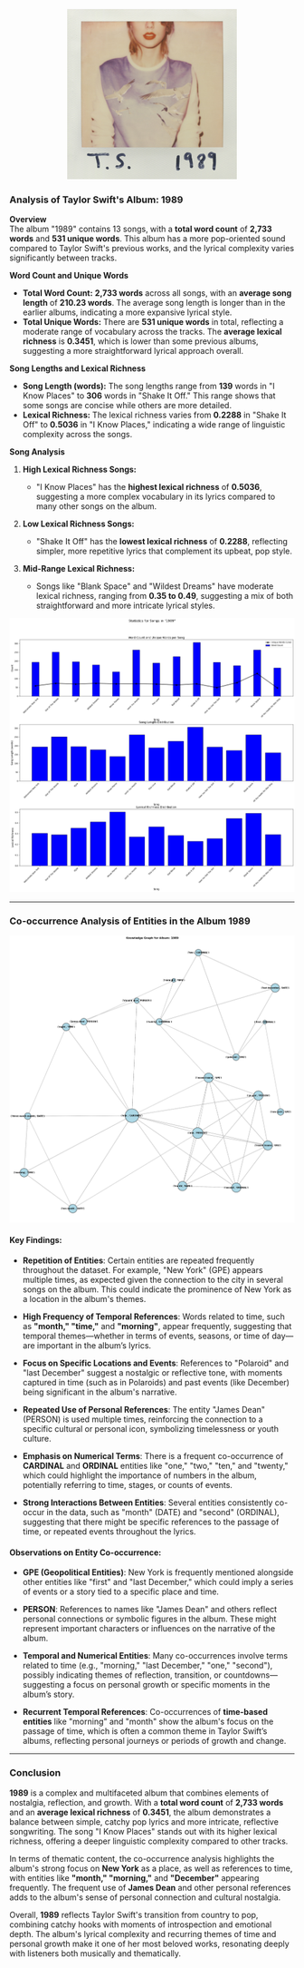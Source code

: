 <p align="center">
  <img src="https://github.com/amerchant23/MSDS-453-Final-Project/blob/main/Images/Album%20Art/1989.jpg" width="300" />
</p>

### Analysis of Taylor Swift's Album: 1989

**Overview**  
The album "1989" contains 13 songs, with a **total word count** of **2,733 words** and **531 unique words**. This album has a more pop-oriented sound compared to Taylor Swift's previous works, and the lyrical complexity varies significantly between tracks.

**Word Count and Unique Words**  
- **Total Word Count:** **2,733 words** across all songs, with an **average song length** of **210.23 words**. The average song length is longer than in the earlier albums, indicating a more expansive lyrical style.
- **Total Unique Words:** There are **531 unique words** in total, reflecting a moderate range of vocabulary across the tracks. The **average lexical richness** is **0.3451**, which is lower than some previous albums, suggesting a more straightforward lyrical approach overall.

**Song Lengths and Lexical Richness**  
- **Song Length (words):** The song lengths range from **139** words in "I Know Places" to **306** words in "Shake It Off." This range shows that some songs are concise while others are more detailed.
- **Lexical Richness:** The lexical richness varies from **0.2288** in "Shake It Off" to **0.5036** in "I Know Places," indicating a wide range of linguistic complexity across the songs.

**Song Analysis**  
1. **High Lexical Richness Songs:**
   - "I Know Places" has the **highest lexical richness** of **0.5036**, suggesting a more complex vocabulary in its lyrics compared to many other songs on the album.

2. **Low Lexical Richness Songs:**
   - "Shake It Off" has the **lowest lexical richness** of **0.2288**, reflecting simpler, more repetitive lyrics that complement its upbeat, pop style.

3. **Mid-Range Lexical Richness:**
   - Songs like "Blank Space" and "Wildest Dreams" have moderate lexical richness, ranging from **0.35 to 0.49**, suggesting a mix of both straightforward and more intricate lyrical styles.

<p align="center">
  <img src="https://github.com/amerchant23/MSDS-453-Final-Project/blob/main/Images/Album%20Analysis%20Visuals/Album5.png" />
</p>

---

### Co-occurrence Analysis of Entities in the Album 1989

<p align="center">
  <img src="https://github.com/amerchant23/MSDS-453-Final-Project/blob/main/Images/Album%20Analysis%20Visuals/1989_entity_graph.png" />
</p>

#### Key Findings:
- **Repetition of Entities**: Certain entities are repeated frequently throughout the dataset. For example, "New York" (GPE) appears multiple times, as expected given the connection to the city in several songs on the album. This could indicate the prominence of New York as a location in the album's themes.
  
- **High Frequency of Temporal References**: Words related to time, such as **"month," "time,"** and **"morning"**, appear frequently, suggesting that temporal themes—whether in terms of events, seasons, or time of day—are important in the album’s lyrics.
  
- **Focus on Specific Locations and Events**: References to "Polaroid" and "last December" suggest a nostalgic or reflective tone, with moments captured in time (such as in Polaroids) and past events (like December) being significant in the album's narrative.

- **Repeated Use of Personal References**: The entity "James Dean" (PERSON) is used multiple times, reinforcing the connection to a specific cultural or personal icon, symbolizing timelessness or youth culture.

- **Emphasis on Numerical Terms**: There is a frequent co-occurrence of **CARDINAL** and **ORDINAL** entities like "one," "two," "ten," and "twenty," which could highlight the importance of numbers in the album, potentially referring to time, stages, or counts of events.

- **Strong Interactions Between Entities**: Several entities consistently co-occur in the data, such as "month" (DATE) and "second" (ORDINAL), suggesting that there might be specific references to the passage of time, or repeated events throughout the lyrics.

#### Observations on Entity Co-occurrence:
- **GPE (Geopolitical Entities)**: New York is frequently mentioned alongside other entities like "first" and "last December," which could imply a series of events or a story tied to a specific place and time.
  
- **PERSON**: References to names like "James Dean" and others reflect personal connections or symbolic figures in the album. These might represent important characters or influences on the narrative of the album.

- **Temporal and Numerical Entities**: Many co-occurrences involve terms related to time (e.g., "morning," "last December," "one," "second"), possibly indicating themes of reflection, transition, or countdowns—suggesting a focus on personal growth or specific moments in the album’s story.

- **Recurrent Temporal References**: Co-occurrences of **time-based entities** like "morning" and "month" show the album's focus on the passage of time, which is often a common theme in Taylor Swift’s albums, reflecting personal journeys or periods of growth and change.

---

### Conclusion

**1989** is a complex and multifaceted album that combines elements of nostalgia, reflection, and growth. With a **total word count** of **2,733 words** and an **average lexical richness** of **0.3451**, the album demonstrates a balance between simple, catchy pop lyrics and more intricate, reflective songwriting. The song "I Know Places" stands out with its higher lexical richness, offering a deeper linguistic complexity compared to other tracks.

In terms of thematic content, the co-occurrence analysis highlights the album's strong focus on **New York** as a place, as well as references to time, with entities like **"month," "morning,"** and **"December"** appearing frequently. The frequent use of **James Dean** and other personal references adds to the album's sense of personal connection and cultural nostalgia.

Overall, **1989** reflects Taylor Swift's transition from country to pop, combining catchy hooks with moments of introspection and emotional depth. The album's lyrical complexity and recurring themes of time and personal growth make it one of her most beloved works, resonating deeply with listeners both musically and thematically.
